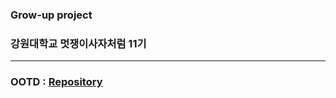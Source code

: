 <h3> Grow-up project </h3>
<h3> 강원대학교 멋쟁이사자처럼 11기 </h3>

<hr>

### OOTD : [Repository](https://github.com/likelion11-kangwon/OOTD)
